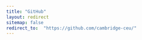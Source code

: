 ```yaml
---
title: "GitHub"
layout: redirect
sitemap: false
redirect_to:  "https://github.com/cambridge-ceu/"
---
```

